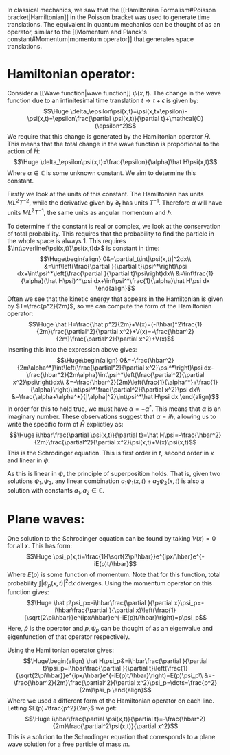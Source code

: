 
In classical mechanics, we saw that the [[Hamiltonian Formalism#Poisson bracket|Hamiltonian]] in the Poisson bracket was used to generate time translations. The equivalent in quantum mechanics can be thought of as an operator, similar to the [[Momentum and Planck's constant#Momentum|momentum operator]] that generates space translations. 

# Hamiltonian operator:

Consider a [[Wave function|wave function]] $\psi(x,t)$. The change in the wave function due to an infinitesimal time translation $t\rightarrow t+\epsilon$ is given by:$$\Huge \delta_\epsilon\psi(x,t)=\psi(x,t+\epsilon)-\psi(x,t)=\epsilon\frac{\partial \psi(x,t)}{\partial t}+\mathcal{O}(\epsilon^2)$$We require that this change is generated by the Hamiltonian operator $\hat H$. This means that the total change in the wave function is proportional to the action of $\hat H$:$$\Huge \delta_\epsilon\psi(x,t)=\frac{\epsilon}{\alpha}\hat H\psi(x,t)$$Where $\alpha\in\mathbb{C}$ is some unknown constant. We aim to determine this constant.

Firstly we look at the units of this constant. The Hamiltonian has units $ML^2T^{-2}$, while the derivative given by $\partial_t$ has units $T^{-1}$. Therefore $\alpha$ will have units $ML^2T^{-1}$, the same units as angular momentum and $\hbar$.

To determine if the constant is real or complex, we look at the conservation of total probability. This requires that the probability to find the particle in the whole space is always $1$. This requires $\int\overline{\psi(x,t)}\psi(x,t)dx$ is constant in time:$$\Huge\begin{align}
0&=\partial_t\int|\psi(x,t)|^2dx\\
&=\int\left(\frac{\partial }{\partial t}\psi^*\right)\psi dx+\int\psi^*\left(\frac{\partial }{\partial t}\psi\right)dx\\
&=\int\frac{1}{\alpha}(\hat H\psi)^*\psi dx+\int\psi^*\frac{1}{\alpha}\hat H\psi dx
\end{align}$$Often we see that the kinetic energy that appears in the Hamiltonian is given by $T=\frac{p^2}{2m}$, so we can compute the form of the Hamiltonian operator:$$\Huge \hat H=\frac{\hat p^2}{2m}+V(x)=(-i\hbar)^2\frac{1}{2m}\frac{\partial^2}{\partial x^2}+V(x)=-\frac{\hbar^2}{2m}\frac{\partial^2}{\partial x^2}+V(x)$$Inserting this into the expression above gives:$$\Huge\begin{align}
0&=-\frac{\hbar^2}{2m\alpha^*}\int\left(\frac{\partial^2}{\partial x^2}\psi^*\right)\psi dx-\frac{\hbar^2}{2m\alpha}\int\psi^*\left(\frac{\partial^2}{\partial x^2}\psi\right)dx\\
&=-\frac{\hbar^2}{2m}\left(\frac{1}{\alpha^*}+\frac{1}{\alpha}\right)\int\psi^*\frac{\partial^2}{\partial x^2}\psi dx\\
&=\frac{\alpha+\alpha^*}{|\alpha|^2}\int\psi^*\hat H\psi dx
\end{align}$$In order for this to hold true, we must have $\alpha=-\alpha^*$. This means that $\alpha$ is an imaginary number. These observations suggest that $\alpha=i\hbar$, allowing us to write the specific form of $\hat H$ explictley as:$$\Huge i\hbar\frac{\partial \psi(x,t)}{\partial t}=\hat H\psi=-\frac{\hbar^2}{2m}\frac{\partial^2}{\partial x^2}\psi(x,t)+V(x)\psi(x,t)$$This is the Schrodinger equation. This is first order in $t$, second order in $x$ and linear in $\psi$.

As this is linear in $\psi$, the principle of superposition holds. That is, given two solutions $\psi_1,\psi_2$, any linear combination $a_1\psi_1(x,t)+a_2\psi_2(x,t)$ is also a solution with constants $a_1,a_2\in\mathbb{C}$.

# Plane waves:

One solution to the Schrodinger equation can be found by taking $V(x)=0$ for all $x$. This has form:$$\Huge \psi_p(x,t)=\frac{1}{\sqrt{2\pi\hbar}}e^{ipx/\hbar}e^{-iE(p)t/\hbar}$$Where $E(p)$ is some function of momentum. Note that for this function, total probability $\int|\psi_p(x,t)|^2dx$ diverges. Using the momentum operator on this function gives:$$\Huge \hat p\psi_p=-i\hbar\frac{\partial }{\partial x}\psi_p=-i\hbar\frac{\partial }{\partial x}\left(\frac{1}{\sqrt{2\pi\hbar}}e^{ipx/\hbar}e^{-iE(p)t/\hbar}\right)=p\psi_p$$Here, $\hat p$ is the operator and $p,\psi_p$ can be thought of as an eigenvalue and eigenfunction of that operator respectively.

Using the Hamiltonian operator gives:$$\Huge\begin{align} \hat H\psi_p&=i\hbar\frac{\partial }{\partial t}\psi_p=i\hbar\frac{\partial }{\partial t}\left(\frac{1}{\sqrt{2\pi\hbar}}e^{ipx/\hbar}e^{-iE(p)t/\hbar}\right)=E(p)\psi_p\\
&=-\frac{\hbar^2}{2m}\frac{\partial^2}{\partial x^2}\psi_p=\dots=\frac{p^2}{2m}\psi_p
\end{align}$$
Where we used a different form of the Hamiltonian operator on each line. Letting $E(p)=\frac{p^2}{2m}$ we get:$$\Huge i\hbar\frac{\partial \psi(x,t)}{\partial t}=-\frac{\hbar^2}{2m}\frac{\partial^2\psi(x,t)}{\partial x^2}$$This is a solution to the Schrodinger equation that corresponds to a plane wave solution for a free particle of mass $m$.

